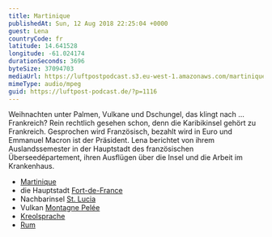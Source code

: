 ```yaml
---
title: Martinique
publishedAt: Sun, 12 Aug 2018 22:25:04 +0000
guest: Lena
countryCode: fr
latitude: 14.641528
longitude: -61.024174
durationSeconds: 3696
byteSize: 37094703
mediaUrl: https://luftpostpodcast.s3.eu-west-1.amazonaws.com/martinique.mp3
mimeType: audio/mpeg
guid: https://luftpost-podcast.de/?p=1116
---
```


Weihnachten unter Palmen, Vulkane und Dschungel, das klingt nach …Frankreich? Rein rechtlich gesehen schon, denn die Karibikinsel gehört zu Frankreich. Gesprochen wird Französisch, bezahlt wird in Euro und Emmanuel Macron ist der Präsident. Lena berichtet von ihrem Auslandssemester in der Hauptstadt des französischen Überseedépartement, ihren Ausflügen über die Insel und die Arbeit im Krankenhaus. 
* [Martinique](https://de.wikipedia.org/wiki/Martinique)
* die Hauptstadt [Fort-de-France](https://de.wikipedia.org/wiki/Fort-de-France)
* Nachbarinsel [St. Lucia](https://de.wikipedia.org/wiki/St.%5FLucia)
* Vulkan [Montagne Pelée](https://de.wikipedia.org/wiki/Montagne%5FPel%C3%A9e)
* [Kreolsprache](https://de.wikipedia.org/wiki/Kreolsprache)
* [Rum](https://de.wikipedia.org/wiki/Rum)
